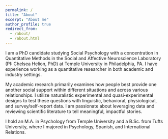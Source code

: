 ```yaml
---
permalink: /
title: "About"
excerpt: "About me"
author_profile: true
redirect_from: 
  - /about/
  - /about.html
---
```


I am a PhD candidate studying Social Psychology with a concentration in Quantitative Methods in the Social and Affective Neuroscience Laboratory (PI: Chelsea Helion, PhD) at Temple University in Philadelphia, PA. I have experience working as a quantitative researcher in both academic and industry settings. 

My academic research primarily examines how people best provide one another social support within different situations and across various relationships. I utilize naturalistic experimental and quasi-experimental designs to test these questions with linguistic, behavioral, physiological, and survey/self-report data. I am passionate about leveraging data and reviewing scientific literature to tell meaningful, impactful stories. 

I hold an M.A. in Psychology from Temple University and a B.Sc. from Tufts University, where I majored in Psychology, Spanish, and International Relations.

